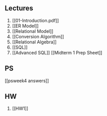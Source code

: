 ## Lectures
1. [[01-Introduction.pdf]]
2. [[ER Model]]
3. [[Relational Model]]
4. [[Conversion Algorithm]]
5. [[Relational Algebra]]
6. [[SQL]]
7. [[Advanced SQL]]
[[Midterm 1 Prep Sheet]]
## PS
[[psweek4 answers]]

## HW
1. [[HW1]]
